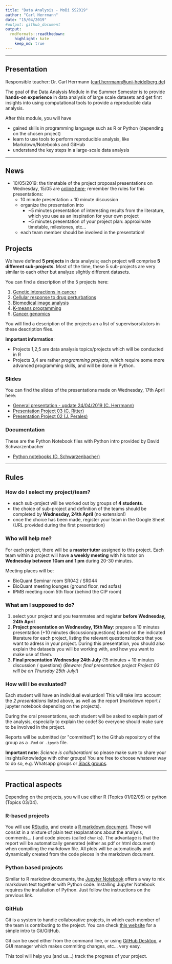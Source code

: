 ```yaml
---
title: "Data Analysis - MoBi SS2019"
author: "Carl Herrmann"
date: "15/04/2019"
#output: github_document
output:
  rmdformats::readthedown:
    highlight: kate
    keep_md: true
---
```



----------

## Presentation

Responsible teacher: Dr. Carl Herrmann (carl.herrmann@uni-heidelberg.de)

The goal of the Data Analysis Module in the Summer Semester is to provide **hands-on experience** in data analysis of large scale datasets and get first insights into using computational tools to provide a reproducible data analysis.

After this module, you will have

* gained skills in programming language such as R or Python (depending on the chosen project)
* learn to use tools to perform reproducible analysis, like Markdown/Notebooks and GitHub
* understand the key steps in a large-scale data analysis

----------

## News

* 10/05/2019: the timetable of the project proposal presentations on Wednesday, 15/05 are [online here](https://docs.google.com/spreadsheets/d/1LEQLH2LaDulMq3Qepx-7-5KWjgZjK4dfWDDIbm1vu0Q/edit?usp=sharing); remember the rules for this presentations:
    + 10 minute presentation + 10 minute discussion
    + organize the presentation into 
         - ~5 minutes presentation of interesting results from the literature, which you use as an inspiration for your own project
         - ~5 minutes presentation of your project plan: approximate timetable, milestones, etc...
    + each team member should be involved in the presentation!

## Projects

We have defined **5 projects** in data analysis; each project will comprise **5 different sub-projects**. Most of the time, these 5 sub-projects are very similar to each other but analyze slightly different datasets.

You can find a description of the 5 projects here:

1. [Genetic interactions in cancer](https://github.com/datascience-mobi/01-genetic-interactions-in-cancer)
2. [Cellular response to drug perturbations](https://github.com/datascience-mobi/02-cellular-response-to-drug-pertubations)
3. [Biomedical image analysis](https://github.com/datascience-mobi/03-biomedical-image-analysis)
4. [K-means programming](https://github.com/datascience-mobi/04-kmeans)
5. [Cancer genomics](https://github.com/datascience-mobi/05-cancer-genomics)

You will find a description of the projects an a list of supervisors/tutors in these description files.

**Important information**:

* Projects 1,2,5 are data analysis topics/projects which will be conducted in R
* Projects 3,4 are rather *programming projects*, which require some more advanced programming skills, and will be done in Python.

### Slides

You can find the slides of the presentations made on Wednesday, 17th April here:

* [General presentation - update 24/04/2019 (C. Herrmann)](./doc/Presentation.pdf)
* [Presentation Project 03 (C. Ritter)](./doc/Project_03.pdf)
* [Presentation Project 02 (J. Perales)](./doc/Project_02.pdf)

### Documentation

These are the Python Notebook files with Python intro provided by David Schwarzenbacher

* [Python notebooks (D. Schwarzenbacher)](./doc/Python_Intro.zip)

----------

## Rules

### How do I select my project/team?

* each sub-project will be worked out by groups of **4 students**. 
* the choice of sub-project and definition of the teams should be completed by **Wednesday, 24th April** (no extension!)
* once the choice has been made, register your team in the Google Sheet (URL provided during the first presentation)

### Who will help me?

For each project, there will be a **master tutor** assigned to this project. Each team within a project will have **a weekly meeting** with his tutor on **Wednesday between 10am and 1 pm** during 20-30 minutes.

Meeting places will be:

* BioQuant Seminar room SR042 / SR044
* BioQuant meeting lounges (ground floor, red sofas)
* IPMB meeting room 5th floor (behind the CIP room)

### What am I supposed to do?

1. select your project and you teammates and register **before Wednesday, 24th April**
2. **Project presentation on Wednesday, 15th May**: prepare a 10 minutes presentation (+10 minutes discussion/questions) based on the indicated literature for each project, listing the relevant questions/topics that you want to adress in your project. During this presentation, you should also explain the datasets you will be working with, and how you want to make use of them. 
3. **Final presentation Wednesday 24th July** (15 minutes + 10 minutes discussion / questions) (*Beware: final presentation project Project 03 will be on Thursday 25th July!*)

### How will I be evaluated?

Each student will have an individual evaluation! This will take into account the *2 presentations* listed above, as well as the report (markdown report / jupyter notebook depending on the projects).

During the oral presentations, each student will be asked to explain part of the analysis, especially to explain the code! So everyone should make sure to be involved in the project.

Reports will be submitted (or "committed") to the Github repository of the group as a `.Rmd` or `.ipynb` file.

**Important note**: *Science is collaboration!* so please make sure to share your insights/knowledge with other groups! You are free to choose whatever way to do so, e.g. Whatsapp groups or [Slack groups](https://slack.com/intl/de-de/).

----------

## Practical aspects

Depending on the projects, you will use either R (Topics 01/02/05) or python (Topics 03/04). 

### R-based projects

You will use [RStudio](https://www.rstudio.com/), and create a [R markdown document](https://rmarkdown.rstudio.com/). These will consist in a mixture of plain text (explanations about the analysis, comments,...) and code pieces (called `chunks`). The advantage is that the report will be automatically generated (either as pdf or html document) when compiling the markdown file. All plots will be automatically and dynamically created from the code pieces in the markdown document.

### Python based projects

Similar to R markdow documents, the [Jupyter Notebook](https://jupyter.org/) offers a way to mix markdown text together with Python code. Installing Jupyter Notebook requires the installation of Python. Just follow the instructions on the previous link.


### GitHub

Git is a system to handle collaborative projects, in which each member of the team is contributing to the project. You can check [this website](https://guides.github.com/activities/hello-world/) for a simple intro to Git/GitHub.

Git can be used either from the command line, or using [GitHub Desktop](https://desktop.github.com/), a GUI manager which makes commiting changes, etc... very easy.

This tool will help you (and us...) track the progress of your project.




